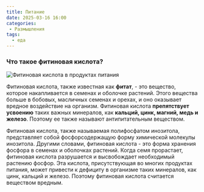 ```yaml
---
title: Питание
date: 2025-03-16 16:00
categories: 
 - Размышления
tags:
  - еда
---
```


### Что такое фитиновая кислота?

![Фитиновая кислота в продуктах питания](/Питание/photo.png)

Фитиновая кислота, также известная как **фитат**, - это вещество, которое накапливается в семенах и оболочке растений. Этого вещества больше в бобовых, масличных семенах и орехах, и оно оказывает вредное воздействие на организм. Фитиновая кислота **препятствует усвоению** таких важных минералов, как **кальций, цинк, магний, медь и железо**. Поэтому ее также называют антипитательным веществом.

Фитиновая кислота, также называемая полифосфатом инозитола, представляет собой фосфорсодержащую форму химической молекулы инозитола. Другими словами, фитиновая кислота - это форма хранения фосфора в семенах и оболочках растений. Когда семя прорастает, фитиновая кислота разрушается и высвобождает необходимый растению фосфор. Эта кислота, присутствующая во многих продуктах питания, может привести к дефициту в организме таких минералов, как цинк, кальций и железо. Поэтому фитиновая кислота считается веществом  вредным.
